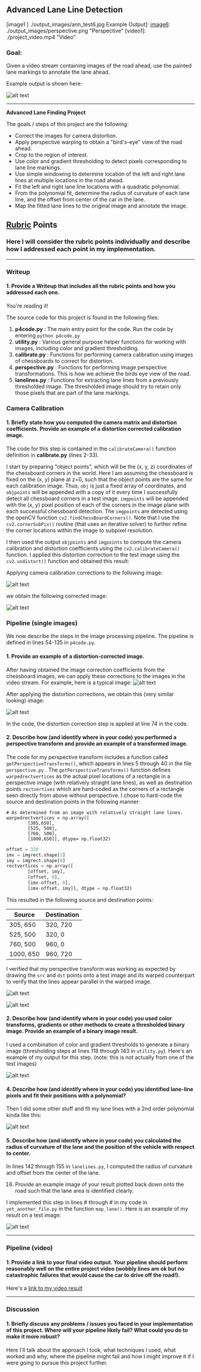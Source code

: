 ## Advanced Lane Line Detection

[//]: #	"Image References"
[image1]: ./output_images/ann_test6.jpg	"Example Output"
[image2]: ./output_images/chessimg.png	"Distorted Image"
[image3]: ./output_images/uchessimg.png	"Corrected Image after Camera Calibration"
[image4]: ./output_images/original_image.png	"Original Image"
[image5]: ./output_images/distortion_correction.png	"Distortion Correction "
[image6]: ./output_images/perspective.png	"Perspective"
[image7]: ./output_images/birdseye.png	"Birds-Eye"
[image1 \]  ./output_images/ann_test6.jpg Example Output]: 
[image6]: ./output_images/perspective.png	"Perspective"
[video1]: ./project_video.mp4	"Video"

### Goal:

Given a video stream containing images of the road ahead, use the painted lane markings to annotate the lane ahead. 

Example output is shown here:

![alt text][image1]

---

**Advanced Lane Finding Project**

The goals / steps of this project are the following:

* Correct the images for camera distortion.
* Apply perspective warping to obtain a "bird's-eye" view of the road ahead.
* Crop to the region of interest.
* Use color and gradient thresholding to detect pixels corresponding to lane line markings.
* Use simple windowing to determine location of the left and right lane lines at multiple locations in the road ahead.
* Fit the left and right lane line locations with a quadratic polynomial.   
* From the polynomial fit, determine the radius of curvature of each lane line, and the offset from center of the car in the lane.
* Map the fitted lane lines to the original image and annotate the image.

## [Rubric](https://review.udacity.com/#!/rubrics/571/view) Points

### Here I will consider the rubric points individually and describe how I addressed each point in my implementation.  

---

### Writeup 

#### 1. Provide a Writeup that includes all the rubric points and how you addressed each one.    

You're reading it!

The source code for this project is found in the following files:

1. **p4code.py** : The main entry point for the code.  Run the code by entering `python p4code.py`
2. **utility.py** : Various general purpose helper functions for working with images, including color and gradient thresholding.
3. **calibrate.py** : Functions for performing camera calibration using images of chessboards to correct for distortion.
4. **perspective.py** : Functions for performing image perspective transformations.  This is how we achieve the birds eye view of the road.
5. **lanelines.py** : Functions for extracting lane lines from a previously thresholded image.  The thresholded image should try to retain only those pixels that are part of the lane markings.  

### Camera Calibration

#### 1. Briefly state how you computed the camera matrix and distortion coefficients. Provide an example of a distortion corrected calibration image.

The code for this step is contained in the `calibrateCamera()` function definition in **calibrate.py** (lines 2-33).  

I start by preparing "object points", which will be the (x, y, z) coordinates of the chessboard corners in the world. Here I am assuming the chessboard is fixed on the (x, y) plane at z=0, such that the object points are the same for each calibration image.  Thus, `obj` is just a fixed array of coordinates, and `objpoints` will be appended with a copy of it every time I successfully detect all chessboard corners in a test image.  `imgpoints` will be appended with the (x, y) pixel position of each of the corners in the image plane with each successful chessboard detection.  The `imgpoints` are detected using the openCV function `cv2.findChessBoardCorners()`.  Note that I use the `cv2.cornerSubPix()` routine (that uses an iterative solver) to further refine the corner locations within the image to subpixel resolution.

I then used the output `objpoints` and `imgpoints` to compute the camera calibration and distortion coefficients using the `cv2.calibrateCamera()` function.  I applied this distortion correction to the test image using the `cv2.undistort()` function and obtained this result: 

Applying camera calibration corrections to the following image:

![alt text][image2]

we obtain the following corrected image:

![alt text][image3]

### Pipeline (single images)

We now describe the steps in the image processing pipeline.  The pipeline is defined in lines 54-135 in `p4code.py`.  

#### 1. Provide an example of a distortion-corrected image.

After having obtained the image correction coefficients from the chessboard images, we can apply these corrections to the images in the video stream.  For example, here is a typical image:
![alt text][image4]

After applying the distortion corrections, we obtain this (very similar looking) image:

![alt text][image5]

In the code, the distortion correction step is applied at line 74 in the code.

#### 2. Describe how (and identify where in your code) you performed a perspective transform and provide an example of a transformed image.

The code for my perspective transform includes a function called `getPerspectiveTransforms()`, which appears in lines 5 through 40 in the file `perspective.py` .  The `getPerspectiveTransforms()` function defines `warpedrectvertices` as the actual pixel locations of a rectangle in a perspective image (with relatively straight lane lines), as well as destination points `rectvertives` which are hard-coded as the corners of a rectangle seen directly from above without perspective.   I chose to hard-code the source and destination points in the following manner: 

```
# As determined from an image with relatively straight lane lines.
warpedrectvertices = np.array([
	    [305,650],
	    [525, 500], 
	    [760, 500], 
	    [1000,650]], dtype= np.float32)
```

```python
offset = 320
imx = imgrect.shape[1]
imy = imgrect.shape[0]
rectvertices = np.array([
	    [offset, imy],
	    [offset, 0],
	    [imx-offset, 0],
	    [imx-offset, imy]], dtype = np.float32)
```

This resulted in the following source and destination points:

| Source    | Destination |
| --------- | ----------- |
| 305, 650  | 320, 720    |
| 525, 500  | 320, 0      |
| 760, 500  | 960, 0      |
| 1000, 650 | 960, 720    |

I verified that my perspective transform was working as expected by drawing the `src` and `dst` points onto a test image and its warped counterpart to verify that the lines appear parallel in the warped image.

![alt text][image6]

![alt text][image7]



#### 2. Describe how (and identify where in your code) you used color transforms, gradients or other methods to create a thresholded binary image.  Provide an example of a binary image result.

I used a combination of color and gradient thresholds to generate a binary image (thresholding steps at lines 118 through 143 in `utility.py`).  Here's an example of my output for this step.  (note: this is not actually from one of the test images)

![alt text][image3]

#### 4. Describe how (and identify where in your code) you identified lane-line pixels and fit their positions with a polynomial?

Then I did some other stuff and fit my lane lines with a 2nd order polynomial kinda like this:

![alt text][image5]

#### 5. Describe how (and identify where in your code) you calculated the radius of curvature of the lane and the position of the vehicle with respect to center.

In lines 142 through 155 in `lanelines.py`, I computed the radius of curvature and offset from the center of the lane.

16. Provide an example image of your result plotted back down onto the road such that the lane area is identified clearly.

I implemented this step in lines # through # in my code in `yet_another_file.py` in the function `map_lane()`.  Here is an example of my result on a test image:

![alt text][image6]

---

### Pipeline (video)

#### 1. Provide a link to your final video output.  Your pipeline should perform reasonably well on the entire project video (wobbly lines are ok but no catastrophic failures that would cause the car to drive off the road!).

Here's a [link to my video result](./ann_project_video.mp4)

---

### Discussion

#### 1. Briefly discuss any problems / issues you faced in your implementation of this project.  Where will your pipeline likely fail?  What could you do to make it more robust?

Here I'll talk about the approach I took, what techniques I used, what worked and why, where the pipeline might fail and how I might improve it if I were going to pursue this project further.  

